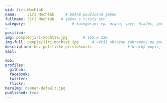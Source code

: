 ```yaml
---
uid: Jiri.Mochtak
name:     Jiří Mochťák     # běžně používáné jméno
fullname: Jiří Mochťák   # jméno s tituly etc.
category:                     # kategorie: rp, praha, vary, hradec, jmk, senat
- 
position:
img: people/jiri-mochtak.jpg       # 165 x 220
img-full: people/jiri-mochtak.jpg      # větší obrázek zobrazený na podrobném profilu
description: bez politické příslušnosti                # kratký popis, max 160 znaků
mail:

mob:   
profiles: 
  github: 
  facebook:      
  twitter:        
  flickr:       
heroImg: banner-default.jpg
published: true
---
```

